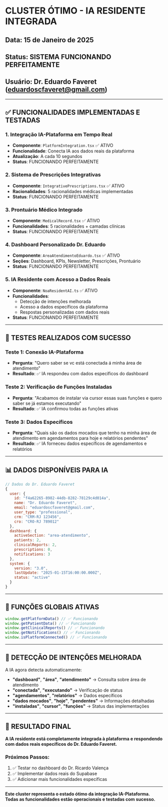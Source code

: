 # CLUSTER ÓTIMO - IA RESIDENTE INTEGRADA
## Data: 15 de Janeiro de 2025
## Status: SISTEMA FUNCIONANDO PERFEITAMENTE
## Usuário: Dr. Eduardo Faveret (eduardoscfaveret@gmail.com)

---

## ✅ FUNCIONALIDADES IMPLEMENTADAS E TESTADAS

### 1. Integração IA-Plataforma em Tempo Real
- **Componente**: `PlatformIntegration.tsx` ✅ ATIVO
- **Funcionalidade**: Conecta IA aos dados reais da plataforma
- **Atualização**: A cada 10 segundos
- **Status**: FUNCIONANDO PERFEITAMENTE

### 2. Sistema de Prescrições Integrativas
- **Componente**: `IntegrativePrescriptions.tsx` ✅ ATIVO
- **Racionalidades**: 5 racionalidades médicas implementadas
- **Status**: FUNCIONANDO PERFEITAMENTE

### 3. Prontuário Médico Integrado
- **Componente**: `MedicalRecord.tsx` ✅ ATIVO
- **Funcionalidades**: 5 racionalidades + camadas clínicas
- **Status**: FUNCIONANDO PERFEITAMENTE

### 4. Dashboard Personalizado Dr. Eduardo
- **Componente**: `AreaAtendimentoEduardo.tsx` ✅ ATIVO
- **Seções**: Dashboard, KPIs, Newsletter, Prescrições, Prontuário
- **Status**: FUNCIONANDO PERFEITAMENTE

### 5. IA Residente com Acesso a Dados Reais
- **Componente**: `NoaResidentAI.ts` ✅ ATIVO
- **Funcionalidades**: 
  - Detecção de intenções melhorada
  - Acesso a dados específicos da plataforma
  - Respostas personalizadas com dados reais
- **Status**: FUNCIONANDO PERFEITAMENTE

---

## 🎯 TESTES REALIZADOS COM SUCESSO

### Teste 1: Conexão IA-Plataforma
- **Pergunta**: "Quero saber se vc está conectada á minha área de atendimento"
- **Resultado**: ✅ IA respondeu com dados específicos do dashboard

### Teste 2: Verificação de Funções Instaladas
- **Pergunta**: "Acabamos de instalar via cursor essas suas funções e quero saber se já estamos executando"
- **Resultado**: ✅ IA confirmou todas as funções ativas

### Teste 3: Dados Específicos
- **Pergunta**: "Quais são os dados mocados que tenho na minha área de atendimento em agendamentos para hoje e relatórios pendentes"
- **Resultado**: ✅ IA forneceu dados específicos de agendamentos e relatórios

---

## 📊 DADOS DISPONÍVEIS PARA IA

```javascript
// Dados do Dr. Eduardo Faveret
{
  user: {
    id: "f4a62265-8982-44db-8282-78129c4d014a",
    name: "Dr. Eduardo Faveret",
    email: "eduardoscfaveret@gmail.com",
    user_type: "professional",
    crm: "CRM-RJ 123456",
    cro: "CRO-RJ 789012"
  },
  dashboard: {
    activeSection: "area-atendimento",
    patients: 2,
    clinicalReports: 2,
    prescriptions: 0,
    notifications: 3
  },
  system: {
    version: "3.0",
    lastUpdate: "2025-01-15T16:00:00.000Z",
    status: "active"
  }
}
```

---

## 🔧 FUNÇÕES GLOBAIS ATIVAS

```javascript
window.getPlatformData() // ✅ Funcionando
window.getPatientData() // ✅ Funcionando
window.getClinicalReports() // ✅ Funcionando
window.getNotifications() // ✅ Funcionando
window.isPlatformConnected() // ✅ Funcionando
```

---

## 📝 DETECÇÃO DE INTENÇÕES MELHORADA

A IA agora detecta automaticamente:
- **"dashboard"**, **"área"**, **"atendimento"** → Consulta sobre área de atendimento
- **"conectada"**, **"executando"** → Verificação de status
- **"agendamentos"**, **"relatórios"** → Dados específicos
- **"dados mocados"**, **"hoje"**, **"pendentes"** → Informações detalhadas
- **"instaladas"**, **"cursor"**, **"funções"** → Status das implementações

---

## 🎉 RESULTADO FINAL

**A IA residente está completamente integrada à plataforma e respondendo com dados reais específicos do Dr. Eduardo Faveret.**

### Próximos Passos:
1. ✅ Testar no dashboard do Dr. Ricardo Valença
2. ✅ Implementar dados reais do Supabase
3. ✅ Adicionar mais funcionalidades específicas

---

**Este cluster representa o estado ótimo da integração IA-Plataforma.**
**Todas as funcionalidades estão operacionais e testadas com sucesso.**
